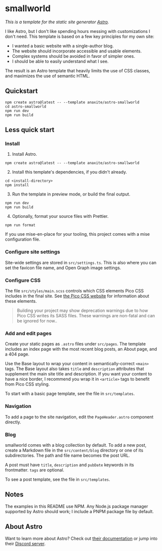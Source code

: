 # smallworld

_This is a template for the static site generator [Astro](https://astro.build/)._

I like Astro, but I don't like spending hours messing with customizations I don't need. This template is based on a few key principles for my own site:

- I wanted a basic website with a single-author blog.
- The website should incorporate accessible and usable elements.
- Complex systems should be avoided in favor of simpler ones.
- I should be able to easily understand what I see.

The result is an Astro template that heavily limits the use of CSS classes, and maximizes the use of semantic HTML.

## Quickstart

```shell
npm create astro@latest -- --template anaxite/astro-smallworld
cd astro-smallworld
npm run dev
npm run build
```

## Less quick start

### Install

1. Install Astro.

```shell
npm create astro@latest -- --template anaxite/astro-smallworld
```

2. Install this template's dependencies, if you didn't already.

```shell
cd <install-directory>
npm install
```

3. Run the template in preview mode, or build the final output.

```shell
npm run dev
npm run build
```

4. Optionally, format your source files with Prettier.

```shell
npm run format
```

If you use mise-en-place for your tooling, this project comes with a mise configuration file.

### Configure site settings

Site-wide settings are stored in `src/settings.ts`. This is also where you can set the favicon file name, and Open Graph image settings.

### Configure CSS

The file `src/styles/main.scss` controls which CSS elements Pico CSS includes in the final site. See [the Pico CSS website](https://picocss.com/docs/sass) for information about these elements. 

> Building your project may show deprecation warnings due to how Pico CSS writes its SASS files. These warnings are non-fatal and can be ignored for now.. 

### Add and edit pages

Create your static pages as `.astro` files under `src/pages`. The template includes an index page with the most recent blog posts, an About page, and a 404 page.

Use the Base layout to wrap your content in semantically-correct `<main>` tags. The Base layout also takes `title` and `description` attributes that supplement the main site title and description. If you want your content to have a nice border, I recommend you wrap it in `<article>` tags to benefit from Pico CSS styling.

To start with a basic page template, see the file in `src/templates`.

### Navigation

To add a page to the site navigation, edit the `PageHeader.astro` component directly.

### Blog

smallworld comes with a blog collection by default. To add a new post, create a Markdown file in the `src/content/blog` directory or one of its subdirectories. The path and file name becomes the post URL.

A post must have `title`, `description` and `pubDate` keywords in its frontmatter. `tags` are optional.

To see a post template, see the file in `src/templates`.

## Notes

The examples in this README use NPM. Any Node.js package manager supported by Astro should work; I include a PNPM package file by default.

## About Astro

Want to learn more about Astro? Check out [their documentation](https://docs.astro.build) or jump into their [Discord server](https://astro.build/chat).
